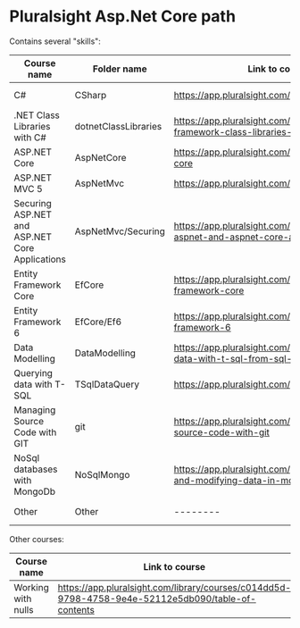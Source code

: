 # Pluralsight Asp.Net Core path
Contains several "skills":

| Course name | Folder name | Link to course | Progress    | 
| ------------- | ------------- | ------------- |-------------|
| C# | CSharp | https://app.pluralsight.com/paths/skill/csharp | In progress |
| .NET Class Libraries with C# | dotnetClassLibraries | https://app.pluralsight.com/paths/skills/net-framework-class-libraries-with-c | In Progress |
| ASP.NET Core | AspNetCore | https://app.pluralsight.com/paths/skill/aspnet-core | In progress |
| ASP.NET MVC 5 | AspNetMvc | https://app.pluralsight.com/paths/skill/mvc5 | Not started |
| Securing ASP.NET and ASP.NET Core Applications| AspNetMvc/Securing | https://app.pluralsight.com/paths/skill/securing-aspnet-and-aspnet-core-applications | Not started |
| Entity Framework Core | EfCore | https://app.pluralsight.com/paths/skill/entity-framework-core | Not started |
| Entity Framework 6 | EfCore/Ef6 | https://app.pluralsight.com/paths/skill/entity-framework-6 | Not started |
| Data Modelling | DataModelling | https://app.pluralsight.com/paths/skill/querying-data-with-t-sql-from-sql-server | Not started |
| Querying data with T-SQL | TSqlDataQuery |  https://app.pluralsight.com/paths/skill/csharp | Not started |
| Managing Source Code with GIT | git | https://app.pluralsight.com/paths/skill/managing-source-code-with-git | Not started |
| NoSql databases with MongoDb | NoSqlMongo | https://app.pluralsight.com/paths/skill/querying-and-modifying-data-in-mongodb | Not started |
| Other | Other | -------- | In progress |


Other courses:

| Course name | Link to course | Progress | 
| ----------- | -------------- |----------|
| Working with nulls | https://app.pluralsight.com/library/courses/c014dd5d-9798-4758-9e4e-52112e5db090/table-of-contents| In progress |
